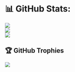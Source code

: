 <div align="justify">

# 📊 GitHub Stats:
![](https://github-readme-stats.vercel.app/api?username=kevinrzdz&theme=tokyonight&hide_border=false&include_all_commits=true&count_private=true)<br/>
![](https://github-readme-streak-stats.herokuapp.com/?user=kevinrzdz&theme=tokyonight&hide_border=false)<br/>
![](https://github-readme-stats.vercel.app/api/top-langs/?username=kevinrzdz&theme=tokyonight&hide_border=false&include_all_commits=true&count_private=true&layout=compact)

## 🏆 GitHub Trophies
![](https://github-profile-trophy.vercel.app/?username=kevinrzdz&theme=tokyonight&no-frame=false&no-bg=false&margin-w=4)

<!-- Proudly created with GPRM ( https://gprm.itsvg.in ) -->

</div>
